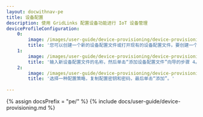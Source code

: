 ```yaml
---
layout: docwithnav-pe
title: 设备配置
description: 使用 GridLinks 配置设备功能进行 IoT 设备管理
deviceProfileConfiguration:
    0:
        image: /images/user-guide/device-provisioning/device-provisioning-step-1.png 
        title: '您可以创建一个新的设备配置文件或打开现有的设备配置文件。要创建一个新的设备配置文件，您应该打开“设备配置文件”页面，然后单击表头中的“+”图标。'
    1:
        image: /images/user-guide/device-provisioning/device-provisioning-step-2.png 
        title: '输入新设备配置文件的名称，然后单击“添加设备配置文件”向导的步骤 4。在此示例中，我们将使用名称“设备配置测试”。但是，通常这应该是您的设备型号或类似名称。' 
    2:
        image: /images/user-guide/device-provisioning/device-provisioning-step-3.png 
        title: '选择一种配置策略，复制配置密钥和密码，最后单击“添加”。' 
         
---
```


{% assign docsPrefix = "pe/" %}
{% include docs/user-guide/device-provisioning.md %}